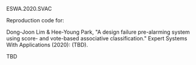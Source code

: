 ESWA.2020.SVAC

Reproduction code for:

Dong-Joon Lim & Hee-Young Park, "A design failure pre-alarming system using score- and vote-based associative classification." Expert Systems With Applications (2020): (TBD).

TBD
